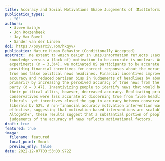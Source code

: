 ```yaml
---
title: Accuracy and Social Motivations Shape Judgements of (Mis)Information
publication_types:
  - "0"
authors:
  - Steve Rathje
  - Jon Roozenbeek
  - Jay Van Bavel
  - Sander van der Linden
doi: https://psyarxiv.com/hkqyv/
publication: Nature Human Behavior (Conditionally Accepted)
abstract: The extent to which belief in (mis)information reflects (lack of)
  knowledge versus a (lack of) motivation to be accurate is unclear. Across four
  experiments (n = 3,364), we motivated US participants to be accurate by
  providing financial incentives for correct responses about the veracity of
  true and false political news headlines. Financial incentives improved
  accuracy and reduced partisan bias in judgements of headlines by about 30%,
  primarily by increasing the perceived accuracy of true news from the opposing
  party (d = 0.47). Incentivizing people to identify news that would be liked by
  their political allies, however, decreased accuracy. Replicating prior work,
  conservatives were less accurate at discerning true from false headlines than
  liberals, yet incentives closed the gap in accuracy between conservatives and
  liberals by 52%. A non-financial accuracy motivation intervention was also
  effective, suggesting that motivation-based interventions are scalable.
  Altogether, these results suggest that a substantial portion of people’s
  judgements of the accuracy of news reflects motivational factors.
draft: true
featured: true
image:
  filename: featured
  focal_point: Smart
  preview_only: false
date: 2022-12-07T03:53:03.972Z
---
```


